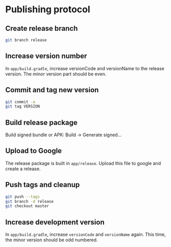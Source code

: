# Publishing protocol

## Create release branch

```sh
git branch release
```

## Increase version number

In `app/build.gradle`, increase versionCode and versionName to the release version. The minor
version part should be even.

## Commit and tag new version

```sh
git commit -a
git tag VERSION
```

## Build release package

Build signed bundle or APK: Build -> Generate signed...

## Upload to Google

The release package is built in `app/release`. Upload this file to google and create a release.

## Push tags and cleanup

```sh
git push --tags
git branch -d release
git checkout master
```

## Increase development version

In `app/build.gradle`, increase `versionCode` and `versionName` again. This time, the minor version
should be odd numbered.
